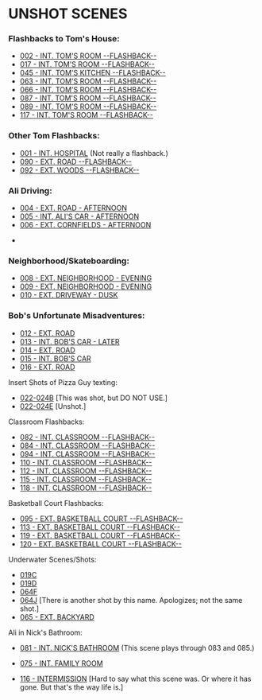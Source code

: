 # UNSHOT SCENES

### Flashbacks to Tom's House:
* [002 - INT. TOM'S ROOM --FLASHBACK--](002-INT.TomsRoom-FLASHBACK.md)
* [017 - INT. TOM'S ROOM --FLASHBACK--](017-INT.TomsRoom-FLASHBACK.md)
* [045 - INT. TOM'S KITCHEN --FLASHBACK--](045-INT.TomsKitchen-FLASHBACK.md)
* [063 - INT. TOM'S ROOM --FLASHBACK--](063-INT.TomsRoom-FLASHBACK.md)
* [066 - INT. TOM'S ROOM --FLASHBACK--](066-INT.TomsRoom-FLASHBACK.md)
* [087 - INT. TOM'S ROOM --FLASHBACK--](087-INT.TomsRoom-FLASHBACK.md)
* [089 - INT. TOM'S ROOM --FLASHBACK--](089-INT.TomsRoom-FLASHBACK.md)
* [117 - INT. TOM'S ROOM --FLASHBACK--](117-INT.TomsRoom-FLASHBACK.md)

### Other Tom Flashbacks:
* [001 - INT. HOSPITAL](001-INT.Hospital.md) (Not really a flashback.)
* [090 - EXT. ROAD --FLASHBACK--](090-EXT.Road-FLASHBACK.md)
* [092 - EXT. WOODS --FLASHBACK--](092-EXT.Woods-FLASHBACK.md)

### Ali Driving:
* [004 - EXT. ROAD - AFTERNOON](004-EXT.Road-Afternoon.md)
* [005 - INT. ALI'S CAR - AFTERNOON](005-INT.AlisCar-Afternoon.md)
* [006 - EXT. CORNFIELDS - AFTERNOON](006-EXT.Cornfields-Afternoon.md)
- 

### Neighborhood/Skateboarding:
* [008 - EXT. NEIGHBORHOOD - EVENING](008-EXT.Neighborhood-Evening.md)
* [009 - EXT. NEIGHBORHOOD - EVENING](009-EXT.Neighborhood-Evening.md)
* [010 - EXT. DRIVEWAY - DUSK](010-EXT.Driveway-Dusk--DEFERRED--.md)

### Bob's Unfortunate Misadventures:
* [012 - EXT. ROAD](012-EXT.Road.md)
* [013 - INT. BOB'S CAR - LATER](013-INT.BobsCar-TIMESKIP.md)
* [014 - EXT. ROAD](014-EXT.Road.md)
* [015 - INT. BOB'S CAR](015-INT.BobsCar.md)
* [016 - EXT. ROAD](016-EXT.Road.md)

Insert Shots of Pizza Guy texting:
* [022-024B](022-024B--DONTUSE--.md) [This was shot, but DO NOT USE.]
* [022-024E](022-024E--CUT--.md) [Unshot.]

Classroom Flashbacks:
* [082 - INT. CLASSROOM --FLASHBACK--](082-INT.Classroom-FLASHBACK--CUT--.md)
* [084 - INT. CLASSROOM --FLASHBACK--](084-INT.Classroom-FLASHBACK--CUT--.md)
* [094 - INT. CLASSROOM --FLASHBACK--](094-INT.Classroom-FLASHBACK.md)
* [110 - INT. CLASSROOM --FLASHBACK--](110-INT.Classroom-FLASHBACK.md)
* [112 - INT. CLASSROOM --FLASHBACK--](112-INT.Classroom-FLASHBACK.md)
* [115 - INT. CLASSROOM --FLASHBACK--](115-INT.Classroom-FLASHBACK.md)
* [118 - INT. CLASSROOM --FLASHBACK--](118-INT.Classroom-FLASHBACK.md)

Basketball Court Flashbacks:
* [095 - EXT. BASKETBALL COURT --FLASHBACK--](095-EXT.BasketballCourt-FLASHBACK.md)
* [113 - EXT. BASKETBALL COURT --FLASHBACK--](113-EXT.BasketballCourt-FLASHBACK.md)
* [119 - EXT. BASKETBALL COURT --FLASHBACK--](119-EXT.BasketballCourt-FLASHBACK.md)
* [120 - EXT. BASKETBALL COURT --FLASHBACK--](120-EXT.BasketballCourt-FLASHBACK.md)

Underwater Scenes/Shots:
* [019C](019C.md)
* [019D](019D.md)
* [064F](064F.md)
* [064J](064J.md) [There is another shot by this name. Apologizes; not the same shot.]
* [065 - EXT. BACKYARD](065-EXT.Backyard.md)

Ali in Nick's Bathroom:
* [081 - INT. NICK'S BATHROOM](081-INT.NicksBathroom.md) (This scene plays through 083 and 085.)

* [075 - INT. FAMILY ROOM](075-INT.FamilyRoom.md)

* [116 - INTERMISSION](116-INTERMISSION.md) [Hard to say what this scene was. Or where it has gone. But that's the way life is.]




